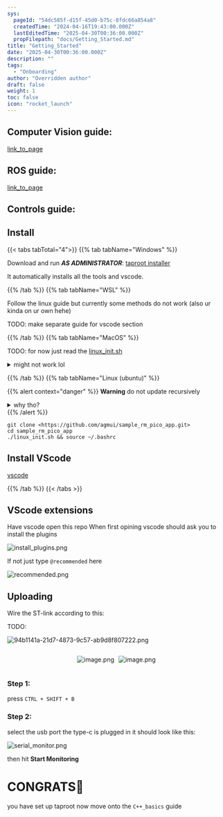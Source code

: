 ```yaml
---
sys:
  pageId: "54dc585f-d15f-45d0-b75c-8fdc66a854a8"
  createdTime: "2024-04-16T19:43:00.000Z"
  lastEditedTime: "2025-04-30T00:36:00.000Z"
  propFilepath: "docs/Getting_Started.md"
title: "Getting_Started"
date: "2025-04-30T00:36:00.000Z"
description: ""
tags:
  - "Onboarding"
author: "Overridden author"
draft: false
weight: 1
toc: false
icon: "rocket_launch"
---
```


## Computer Vision guide:

[link_to_page](86d45bc0-388b-4d26-8848-44f255f73d0e)

## ROS guide:

[link_to_page](3c76c1de-ec8f-46d6-8b0a-294005edc2d5)

## Controls guide:

## Install

{{< tabs tabTotal="4">}}
{{% tab tabName="Windows" %}}

Download and run _**AS ADMINISTRATOR**_: [taproot installer](https://github.com/Thornbots/TeachingFreshies/releases/tag/1.0)

It automatically installs all the tools and vscode.

{{% /tab %}}
{{% tab tabName="WSL" %}}

Follow the linux guide but currently some methods do not work (also ur kinda on ur own hehe)

TODO: make separate guide for vscode section

{{% /tab %}}
{{% tab tabName="MacOS" %}}

TODO: for now just read the [linux_init.sh](https://github.com/agmui/sample_rm_pico_app/blob/main/linux_init.sh)

<details>
<summary>might not work lol</summary>

`brew install libusb pkg-config`

Next install: [vscode](https://code.visualstudio.com/Download)

</details>

{{% /tab %}}
{{% tab tabName="Linux (ubuntu)" %}}

{{% alert context="danger" %}}
**Warning** do not update recursively
<details>
<summary>why tho?</summary>
There are some submodules that may go on for a while (like tinyusb) and I highly
recommend you don't need to get them.
If you want to see what submodules I update just look in `linux_init.sh`
</details>
{{% /alert %}}

```shell
git clone <https://github.com/agmui/sample_rm_pico_app.git>
cd sample_rm_pico_app
./linux_init.sh && source ~/.bashrc
```

## Install VScode

[vscode](https://code.visualstudio.com/Download)

{{% /tab %}}
{{< /tabs >}}

## VScode extensions

Have vscode open this repo
When first opining vscode should ask you to install the plugins

![install_plugins.png](https://prod-files-secure.s3.us-west-2.amazonaws.com/d518164a-d88e-44d1-a4ee-3adb3bd8bce0/89bd30f0-1825-4e77-867b-0a41ce370880/install_plugins.png?X-Amz-Algorithm=AWS4-HMAC-SHA256&X-Amz-Content-Sha256=UNSIGNED-PAYLOAD&X-Amz-Credential=ASIAZI2LB4664NJKZQ25%2F20250518%2Fus-west-2%2Fs3%2Faws4_request&X-Amz-Date=20250518T090744Z&X-Amz-Expires=3600&X-Amz-Security-Token=IQoJb3JpZ2luX2VjELf%2F%2F%2F%2F%2F%2F%2F%2F%2F%2FwEaCXVzLXdlc3QtMiJGMEQCIAx6zzCUYyoxOL295tpMds71LHbR33E0DI3a6M2FKESvAiA4qbRxxmoBPhrqr%2FQmEWjnB%2F4njM4OEdAp13REmIjvwCr%2FAwhwEAAaDDYzNzQyMzE4MzgwNSIMtPHpdRudlA1qi6PsKtwDqKmIPNXCddGBmRs0vRKEuV4%2BJ9Jj5NF4Qq9oE8c9Yh7X%2FyRyyaVLI9Wj%2FkHa8vHX5BxDdLurtFT3Fx%2BwqTG4OgmQijYM5fiwaxu%2Bay7PSIKuH47f2vlfyBIbsOi5iuLaRb86CWY1ghIGuaX5hq%2BGBHeAe3HxAEYck0A2dH7aJZCeyIOPhCKPrOQ12kq%2BVofhDa0B8V15MqcN0%2BCVLSJ1%2BcmWnG%2BQFoyXWr9sMuuhXgwuGYa5nzwdpB6t6J8dh%2BsjL733fBxTJubyVF7Co6dHarX5%2BvpJuL7iOi8e%2BYfqrjDMYVGl5lrXaVl6d27isa5%2FOIguh0ZngRAhn33zcfGuAID6leXHP03zbdJpwJpy8mT6ZzVDt9vuq57C7RGByqb07BWizo8XKfZWCko9Kr8f%2BgLY%2FKzfC0sETqaTK8KOfsQ7s8PVSHojHwqIvd5x7TQ6FmtXTnNnYgMvdFz5ak4ElHPTCLwbo5H92lf28P6b0THj91aEBo%2BDgHQ0F%2Baq2EZDHUvmHByZAmanHGFNYdrFbwXPORK8wuepvTdCg%2FRIxlXDItKEk425dGK0T5vrIr5H%2B9ogSRdK0nDe4LbulFNOcYjdVf8tsD4DdBOPpfaLXtW81svUP1lEZyut%2BdYw4PqlwQY6pgF48vuTcyir6lwAqjWSi%2BYJtKYq3IhQr4r6sFSfZ3Sii%2FMz23m3BMKizzYQZiktOU%2FjDZF0M9VfAznhBu4DFMNkLJmoUANpftvflWCi9X2VslyYaBNp77a2Kbl%2BVwCnYEj4nJlyFOgYJUUdnYXq2b5B0fT4aanL0yaKFT6fasIHj%2B5XGbKk%2BImstaMC%2BjXMpXMkvP38998RZFLEs9FKQPA2KAyE%2BO0P&X-Amz-Signature=66848796fbde75f4ee7c94a07e834ba1f306fbe837883657ae1f029135035ff8&X-Amz-SignedHeaders=host&x-id=GetObject)

If not just type `@recommended` here  

![recommended.png](https://prod-files-secure.s3.us-west-2.amazonaws.com/d518164a-d88e-44d1-a4ee-3adb3bd8bce0/61e661e9-5d85-4dfc-be0d-8d2097a5e793/recommended.png?X-Amz-Algorithm=AWS4-HMAC-SHA256&X-Amz-Content-Sha256=UNSIGNED-PAYLOAD&X-Amz-Credential=ASIAZI2LB4664NJKZQ25%2F20250518%2Fus-west-2%2Fs3%2Faws4_request&X-Amz-Date=20250518T090744Z&X-Amz-Expires=3600&X-Amz-Security-Token=IQoJb3JpZ2luX2VjELf%2F%2F%2F%2F%2F%2F%2F%2F%2F%2FwEaCXVzLXdlc3QtMiJGMEQCIAx6zzCUYyoxOL295tpMds71LHbR33E0DI3a6M2FKESvAiA4qbRxxmoBPhrqr%2FQmEWjnB%2F4njM4OEdAp13REmIjvwCr%2FAwhwEAAaDDYzNzQyMzE4MzgwNSIMtPHpdRudlA1qi6PsKtwDqKmIPNXCddGBmRs0vRKEuV4%2BJ9Jj5NF4Qq9oE8c9Yh7X%2FyRyyaVLI9Wj%2FkHa8vHX5BxDdLurtFT3Fx%2BwqTG4OgmQijYM5fiwaxu%2Bay7PSIKuH47f2vlfyBIbsOi5iuLaRb86CWY1ghIGuaX5hq%2BGBHeAe3HxAEYck0A2dH7aJZCeyIOPhCKPrOQ12kq%2BVofhDa0B8V15MqcN0%2BCVLSJ1%2BcmWnG%2BQFoyXWr9sMuuhXgwuGYa5nzwdpB6t6J8dh%2BsjL733fBxTJubyVF7Co6dHarX5%2BvpJuL7iOi8e%2BYfqrjDMYVGl5lrXaVl6d27isa5%2FOIguh0ZngRAhn33zcfGuAID6leXHP03zbdJpwJpy8mT6ZzVDt9vuq57C7RGByqb07BWizo8XKfZWCko9Kr8f%2BgLY%2FKzfC0sETqaTK8KOfsQ7s8PVSHojHwqIvd5x7TQ6FmtXTnNnYgMvdFz5ak4ElHPTCLwbo5H92lf28P6b0THj91aEBo%2BDgHQ0F%2Baq2EZDHUvmHByZAmanHGFNYdrFbwXPORK8wuepvTdCg%2FRIxlXDItKEk425dGK0T5vrIr5H%2B9ogSRdK0nDe4LbulFNOcYjdVf8tsD4DdBOPpfaLXtW81svUP1lEZyut%2BdYw4PqlwQY6pgF48vuTcyir6lwAqjWSi%2BYJtKYq3IhQr4r6sFSfZ3Sii%2FMz23m3BMKizzYQZiktOU%2FjDZF0M9VfAznhBu4DFMNkLJmoUANpftvflWCi9X2VslyYaBNp77a2Kbl%2BVwCnYEj4nJlyFOgYJUUdnYXq2b5B0fT4aanL0yaKFT6fasIHj%2B5XGbKk%2BImstaMC%2BjXMpXMkvP38998RZFLEs9FKQPA2KAyE%2BO0P&X-Amz-Signature=135796ebbee02a563726cb1029a4bbca2619687861758ffd3c0f3f8c66076042&X-Amz-SignedHeaders=host&x-id=GetObject)

## Uploading

Wire the ST-link according to this:

TODO:

![94b1141a-21d7-4873-9c57-ab9d8f807222.png](https://prod-files-secure.s3.us-west-2.amazonaws.com/d518164a-d88e-44d1-a4ee-3adb3bd8bce0/e5fad17d-ab82-4300-9f4c-505ab4b1202c/94b1141a-21d7-4873-9c57-ab9d8f807222.png?X-Amz-Algorithm=AWS4-HMAC-SHA256&X-Amz-Content-Sha256=UNSIGNED-PAYLOAD&X-Amz-Credential=ASIAZI2LB4664NJKZQ25%2F20250518%2Fus-west-2%2Fs3%2Faws4_request&X-Amz-Date=20250518T090744Z&X-Amz-Expires=3600&X-Amz-Security-Token=IQoJb3JpZ2luX2VjELf%2F%2F%2F%2F%2F%2F%2F%2F%2F%2FwEaCXVzLXdlc3QtMiJGMEQCIAx6zzCUYyoxOL295tpMds71LHbR33E0DI3a6M2FKESvAiA4qbRxxmoBPhrqr%2FQmEWjnB%2F4njM4OEdAp13REmIjvwCr%2FAwhwEAAaDDYzNzQyMzE4MzgwNSIMtPHpdRudlA1qi6PsKtwDqKmIPNXCddGBmRs0vRKEuV4%2BJ9Jj5NF4Qq9oE8c9Yh7X%2FyRyyaVLI9Wj%2FkHa8vHX5BxDdLurtFT3Fx%2BwqTG4OgmQijYM5fiwaxu%2Bay7PSIKuH47f2vlfyBIbsOi5iuLaRb86CWY1ghIGuaX5hq%2BGBHeAe3HxAEYck0A2dH7aJZCeyIOPhCKPrOQ12kq%2BVofhDa0B8V15MqcN0%2BCVLSJ1%2BcmWnG%2BQFoyXWr9sMuuhXgwuGYa5nzwdpB6t6J8dh%2BsjL733fBxTJubyVF7Co6dHarX5%2BvpJuL7iOi8e%2BYfqrjDMYVGl5lrXaVl6d27isa5%2FOIguh0ZngRAhn33zcfGuAID6leXHP03zbdJpwJpy8mT6ZzVDt9vuq57C7RGByqb07BWizo8XKfZWCko9Kr8f%2BgLY%2FKzfC0sETqaTK8KOfsQ7s8PVSHojHwqIvd5x7TQ6FmtXTnNnYgMvdFz5ak4ElHPTCLwbo5H92lf28P6b0THj91aEBo%2BDgHQ0F%2Baq2EZDHUvmHByZAmanHGFNYdrFbwXPORK8wuepvTdCg%2FRIxlXDItKEk425dGK0T5vrIr5H%2B9ogSRdK0nDe4LbulFNOcYjdVf8tsD4DdBOPpfaLXtW81svUP1lEZyut%2BdYw4PqlwQY6pgF48vuTcyir6lwAqjWSi%2BYJtKYq3IhQr4r6sFSfZ3Sii%2FMz23m3BMKizzYQZiktOU%2FjDZF0M9VfAznhBu4DFMNkLJmoUANpftvflWCi9X2VslyYaBNp77a2Kbl%2BVwCnYEj4nJlyFOgYJUUdnYXq2b5B0fT4aanL0yaKFT6fasIHj%2B5XGbKk%2BImstaMC%2BjXMpXMkvP38998RZFLEs9FKQPA2KAyE%2BO0P&X-Amz-Signature=eac2ed0fa21788b2becd1694ef432826e4ac4af67bb490dd14e5fb32b4fbb8e9&X-Amz-SignedHeaders=host&x-id=GetObject)

<div style="display: flex;flex-direction: row; column-gap:10px; max-width: 630px;justify-content: center;">
<div>

![image.png](https://prod-files-secure.s3.us-west-2.amazonaws.com/d518164a-d88e-44d1-a4ee-3adb3bd8bce0/210ecb78-1116-4d7b-b9b7-2292f66fa2c2/image.png?X-Amz-Algorithm=AWS4-HMAC-SHA256&X-Amz-Content-Sha256=UNSIGNED-PAYLOAD&X-Amz-Credential=ASIAZI2LB466QGW7T5IK%2F20250518%2Fus-west-2%2Fs3%2Faws4_request&X-Amz-Date=20250518T090750Z&X-Amz-Expires=3600&X-Amz-Security-Token=IQoJb3JpZ2luX2VjELj%2F%2F%2F%2F%2F%2F%2F%2F%2F%2FwEaCXVzLXdlc3QtMiJGMEQCIA9dhtGeYaBOWNnyjFM7N6bVFsEQmLNxBr%2BTtr%2BrpNugAiAn0eAG2BV1NL%2FIH2aBD%2Be1SLXzwvDsGuKWWEcPaRYm8Sr%2FAwhxEAAaDDYzNzQyMzE4MzgwNSIMIqAKVoYGanqItseOKtwDxpysfSmXs2ifpjOp1XQnL1HXDYQ23IE5Q2mhbClL5TZG1m2HN63pBcMs6th6EJBoGGg0SuLJYK0dd0U2o834IP2tWM%2B5NZj08iiAI%2FYlQT0kEyXW4EHMTTRb6eNGilV6FDxHkv%2FfPs8KTiugbx%2BxzbNGoGQhHYM4w8KByW09qnwQUm%2B0M%2BVvU3f94BhhJPIapno7Iow7rCmd77VT8Hp4GhdzQ%2F2pKV%2BrMwOpdzKXwwssI7px0xR%2FxGjWhzWG55OtuX0WfsBF4o1Ki5SQCYTAwW8R%2B7BTBeGvrr4MOUXjbc6p%2BxWfQ51pPMgxL7ga8qY%2FcV787nMN1PVibmt9bbyyWARRMR6gsB5MBzFN2rrq9qqvvefTVhsuqxye7B%2F8oHzbuHpn2%2F9n4HXN2ueAY7dTjRGogMLR5fed6bsQW8S6IwkL3jGxW4Yntanae%2FIVn3fIh3owNafqE3lEyKt9gw%2Bkk0H11aOLWzsFHXnfX0SqlJjZJ%2F0mDvtKkGRcYMtayGhjgvTLPOOAFrpzr7z30fNp2NQ3egl3Zfni4xY7uN5%2F4niC5jjBS9mmpbodh2rcbYGsjj3H12Zp%2FoDf%2FfeJgHRoZpvIVRyuidyChn6wWoKUI6HY8HXwaWY%2Fc8Q4eukwwaCmwQY6pgFNGmg26ntETahJ19R4WJB%2BxwvBV1Van0SWh5VbmerK50l951tw3IwRpwIpMeztIxSEku87RJUsc2NWytceK6MAkGDSaEshMTe52PqWzP7KIXW2PC%2FoHB4M3ZCmrUPOihG%2BXHLjky7EyVFW9EQXwoLVjfb4c2%2FQ5Z0YOhHOVI80MAgsUAN1fbJHZIlNbCC1zYdjGvRv7mt1UcmU51fArK4ROQhkhxWY&X-Amz-Signature=0a7da06022e264bb0ac5b5bc9cc8c65d530e0255cf1e35b0c28cb2a6850abf5a&X-Amz-SignedHeaders=host&x-id=GetObject)

</div>
<div>

![image.png](https://prod-files-secure.s3.us-west-2.amazonaws.com/d518164a-d88e-44d1-a4ee-3adb3bd8bce0/33a0fd0f-8ca6-4a86-8e09-26e95ded1fff/image.png?X-Amz-Algorithm=AWS4-HMAC-SHA256&X-Amz-Content-Sha256=UNSIGNED-PAYLOAD&X-Amz-Credential=ASIAZI2LB466ZEV5PLGT%2F20250518%2Fus-west-2%2Fs3%2Faws4_request&X-Amz-Date=20250518T090751Z&X-Amz-Expires=3600&X-Amz-Security-Token=IQoJb3JpZ2luX2VjELb%2F%2F%2F%2F%2F%2F%2F%2F%2F%2FwEaCXVzLXdlc3QtMiJHMEUCIQCOyOb%2BCIvBvmyVQN%2BnF1gdOfYYVuU7YsnmLLKc45VjdwIgU7ncEF5YsQ%2F0vCb4OrmwKkTJgDHxA7cxed3iJMj%2B0J4q%2FwMIbxAAGgw2Mzc0MjMxODM4MDUiDAMvFxozfsBdj%2FCYdircA0tuYNr%2BRupUk2tbB3ADXsm3sGe%2BXduL0laccu4Z4U%2FgSQNt80MngC65zEwC0GfVodWKldKOw1SV6C3b8Rhby4zvf7sP3fsbm5j5pox8KP%2FlrW0ZJ%2BM25FVIpW2oOTd5pyL%2BbPC5nh1J5%2F0ji6XNtMOvb0JVoxeRXx2wc0bCIq8CwyU1UiPbMqb7WEOgKRnSRbgELoMQohM7%2FidvihnggcUESH8%2B4FhJxQzaGdEiL1A8W%2FhSrk%2FH3UDrAvnGbLytM3t8%2Bp1JSK33EZg2k3bIYHw26ZFSBTVOAESYczJVHSLIe%2Bd0dIqJ1IQhLVGhrj48bN01%2BSzWsa2a4psL%2Fv98WFWEYQXl4Kd%2BVY00VoczTzvyiSVhE0hJK6loWJkqdh8%2BqX4e3qVzAo%2F4hNjaE%2BQpQbfScijIS81FfYG%2B%2F5mJ7r7WJstWbKNAjFJtcBKz8gUlK3Gned5RbyT4JfMEE%2BfHNWFghGpqI7jlsIPoAM0OQDNeCi9GDcFY6t2SkPozpJ1EEnQn5D2SL2JPNQEjKgBSdBIaaRwvZ9sBn%2FIuMfTi4eUf4kWvD2zElf3xfDuxo6p7ImdCZz0kV%2FzqlaNlIomL9zf1%2FoVejq8gH9aA6FwAwwO4x5uTz%2FKhc5NkA0wNMM7xpcEGOqUB%2BTbQcT%2Fvcq6AKnxMsghO2h1o6CZeDbh1E5iA7nRArDHXfUF1DMN0e%2F07DWxVyoivcKrCz4YITxhlAGTLJIJ3icHlh422aqCpcNAfM8L95DQt0aOBOM2kS30OlciSGLTXqEHWlZdpuDMDAj0qj96d700kbny6k%2FnAQ4I9J2Q%2FUJUVyNSbrYxg6e1PrPO5h7Gr4nWkbZ0rG%2BpPc7X1iWjs6T92vV8Z&X-Amz-Signature=3137f0ea0e322635b04d34107464e2f8103d21c22907cfa4a90544a599429a2b&X-Amz-SignedHeaders=host&x-id=GetObject)

</div>
</div>

### Step 1:

press `CTRL + SHIFT + B`

### Step 2:

select the usb port the type-c is plugged in it should look like this:

![serial_monitor.png](https://prod-files-secure.s3.us-west-2.amazonaws.com/d518164a-d88e-44d1-a4ee-3adb3bd8bce0/f03f4774-05d4-4393-b6a0-d5efb6d315ab/serial_monitor.png?X-Amz-Algorithm=AWS4-HMAC-SHA256&X-Amz-Content-Sha256=UNSIGNED-PAYLOAD&X-Amz-Credential=ASIAZI2LB4664NJKZQ25%2F20250518%2Fus-west-2%2Fs3%2Faws4_request&X-Amz-Date=20250518T090744Z&X-Amz-Expires=3600&X-Amz-Security-Token=IQoJb3JpZ2luX2VjELf%2F%2F%2F%2F%2F%2F%2F%2F%2F%2FwEaCXVzLXdlc3QtMiJGMEQCIAx6zzCUYyoxOL295tpMds71LHbR33E0DI3a6M2FKESvAiA4qbRxxmoBPhrqr%2FQmEWjnB%2F4njM4OEdAp13REmIjvwCr%2FAwhwEAAaDDYzNzQyMzE4MzgwNSIMtPHpdRudlA1qi6PsKtwDqKmIPNXCddGBmRs0vRKEuV4%2BJ9Jj5NF4Qq9oE8c9Yh7X%2FyRyyaVLI9Wj%2FkHa8vHX5BxDdLurtFT3Fx%2BwqTG4OgmQijYM5fiwaxu%2Bay7PSIKuH47f2vlfyBIbsOi5iuLaRb86CWY1ghIGuaX5hq%2BGBHeAe3HxAEYck0A2dH7aJZCeyIOPhCKPrOQ12kq%2BVofhDa0B8V15MqcN0%2BCVLSJ1%2BcmWnG%2BQFoyXWr9sMuuhXgwuGYa5nzwdpB6t6J8dh%2BsjL733fBxTJubyVF7Co6dHarX5%2BvpJuL7iOi8e%2BYfqrjDMYVGl5lrXaVl6d27isa5%2FOIguh0ZngRAhn33zcfGuAID6leXHP03zbdJpwJpy8mT6ZzVDt9vuq57C7RGByqb07BWizo8XKfZWCko9Kr8f%2BgLY%2FKzfC0sETqaTK8KOfsQ7s8PVSHojHwqIvd5x7TQ6FmtXTnNnYgMvdFz5ak4ElHPTCLwbo5H92lf28P6b0THj91aEBo%2BDgHQ0F%2Baq2EZDHUvmHByZAmanHGFNYdrFbwXPORK8wuepvTdCg%2FRIxlXDItKEk425dGK0T5vrIr5H%2B9ogSRdK0nDe4LbulFNOcYjdVf8tsD4DdBOPpfaLXtW81svUP1lEZyut%2BdYw4PqlwQY6pgF48vuTcyir6lwAqjWSi%2BYJtKYq3IhQr4r6sFSfZ3Sii%2FMz23m3BMKizzYQZiktOU%2FjDZF0M9VfAznhBu4DFMNkLJmoUANpftvflWCi9X2VslyYaBNp77a2Kbl%2BVwCnYEj4nJlyFOgYJUUdnYXq2b5B0fT4aanL0yaKFT6fasIHj%2B5XGbKk%2BImstaMC%2BjXMpXMkvP38998RZFLEs9FKQPA2KAyE%2BO0P&X-Amz-Signature=520f2c53e4d21b86b8ac7f5b85d747be78f892437327a46fa46bd4c698bf0f11&X-Amz-SignedHeaders=host&x-id=GetObject)

then hit **Start Monitoring**

# CONGRATS🎉

you have set up taproot now move onto the `C++_basics` guide
